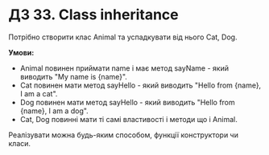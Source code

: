 # ДЗ 33. Class inheritance

Потрібно створити клас Animal та успадкувати від нього Cat, Dog.

**Умови:**

* Animal повинен приймати name і має метод sayName - який виводить "My name is {name}".
* Cat повинен мати метод sayHello - який виводить "Hello from {name}, I am a cat".
* Dog повинен мати метод sayHello - який виводить "Hello from {name}, I am a dog".
* Cat, Dog повинні мати ті самі властивості і методи що і Animal.

Реалізувати можна будь-яким способом, функції конструктори чи класи.